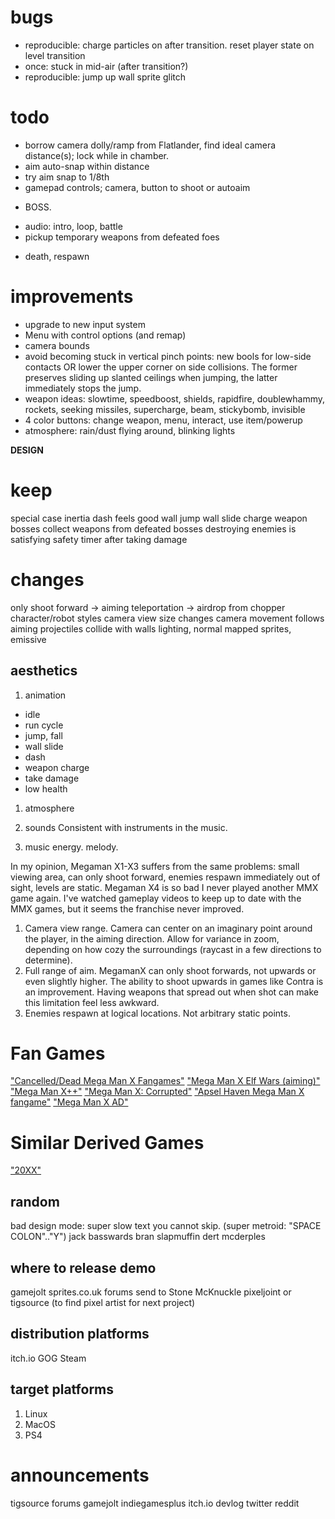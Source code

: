 
# bugs
- reproducible: charge particles on after transition. reset player state on level transition
- once: stuck in mid-air (after transition?)
- reproducible: jump up wall sprite glitch

# todo
- borrow camera dolly/ramp from Flatlander, find ideal camera distance(s); lock while in chamber.
- aim auto-snap within distance
- try aim snap to 1/8th
- gamepad controls; camera, button to shoot or autoaim

* BOSS.
- audio: intro, loop, battle
- pickup temporary weapons from defeated foes
* death, respawn

# improvements
- upgrade to new input system
- Menu with control options (and remap)
- camera bounds
- avoid becoming stuck in vertical pinch points: new bools for low-side contacts OR lower the upper corner on side collisions. The former preserves sliding up slanted ceilings when jumping, the latter immediately stops the jump.
- weapon ideas: slowtime, speedboost, shields, rapidfire, doublewhammy, rockets, seeking missiles, supercharge, beam, stickybomb, invisible
- 4 color buttons: change weapon, menu, interact, use item/powerup
- atmosphere: rain/dust flying around, blinking lights


**DESIGN**
# keep
special case inertia
dash feels good
wall jump
wall slide
charge weapon
bosses
collect weapons from defeated bosses
destroying enemies is satisfying
safety timer after taking damage

# changes
only shoot forward -> aiming
teleportation -> airdrop from chopper
character/robot styles
camera view size changes
camera movement follows aiming
projectiles collide with walls
lighting, normal mapped sprites, emissive


## aesthetics
1. animation
- idle
- run cycle
- jump, fall
- wall slide
- dash
- weapon charge
- take damage
- low health

1. atmosphere

2. sounds
Consistent with instruments in the music.

3. music
energy. melody.


In my opinion, Megaman X1-X3 suffers from the same problems: small viewing area, can only shoot forward, enemies respawn immediately out of sight, levels are static.
Megaman X4 is so bad I never played another MMX game again. I've watched gameplay videos to keep up to date with the MMX games, but it seems the franchise never improved.

1. Camera view range.
Camera can center on an imaginary point around the player, in the aiming direction. Allow for variance in zoom, depending on how cozy the surroundings (raycast in a few directions to determine).
2. Full range of aim.
MegamanX can only shoot forwards, not upwards or even slightly higher. The ability to shoot upwards in games like Contra is an improvement. Having weapons that spread out when shot can make this limitation feel less awkward.
3. Enemies respawn at logical locations.
Not arbitrary static points.

# Fan Games
["Cancelled/Dead Mega Man X Fangames"](https://www.youtube.com/watch?v=PB8pMBSK8AU)
["Mega Man X Elf Wars (aiming)"](https://youtu.be/xGahhqoooT0?t=109)
["Mega Man X++"](https://www.youtube.com/watch?v=twI3res-obs)
["Mega Man X: Corrupted"](http://www.megamanxcorrupted.com/)
["Apsel Haven Mega Man X fangame"](https://www.youtube.com/watch?v=CwW_cziXs4U)
["Mega Man X AD"](https://reploidsoft.blogspot.com/)
# Similar Derived Games
["20XX"](https://store.steampowered.com/app/322110/20XX/)


## random
bad design mode: super slow text you cannot skip. (super metroid: "SPACE COLON".."Y")
jack basswards
bran slapmuffin
dert mcderples


## where to release demo
gamejolt
sprites.co.uk forums
send to Stone McKnuckle
pixeljoint or tigsource (to find pixel artist for next project)
## distribution platforms
itch.io
GOG
Steam
## target platforms
1. Linux
2. MacOS
3. PS4
# announcements
tigsource forums
gamejolt
indiegamesplus
itch.io devlog
twitter
reddit
